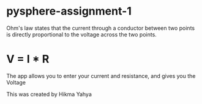 # pysphere-assignment-1

Ohm's law states that the current through a conductor between two points is directly proportional to the voltage across the two points. 
# V = I * R

The app allows you to enter your current and resistance, and gives you the Voltage 

This was created by Hikma Yahya
